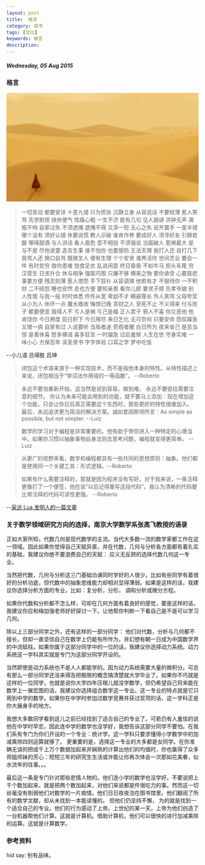 ```yaml
---
layout: post
title:  格言
category: 读书
tags: [文化]
keywords: 格言
description: 
---
```


##### Wednesday, 05 Aug 2015

### 格言

![旅途](/../../assets/img/book/2015/Journey_39.jpg)

> 一切言动 都要安详 十差九错 只为慌张
沉静立身 从容说话 不要轻薄 惹人笑骂
先学耐烦 快休使气 性躁心粗 一生不济
能有几句 见人胡讲 洪钟无声 满瓶不响
自家过失 不须遮掩 遮掩不得 又添一短
无心之失 说开罢手 一差半错 哪个没有
须好认错 休要说慌 教人识破 谁肯作养
要成好人 须寻好友 引酵若酸 哪得甜酒
与人讲话 看人面色 意不相投 不须强说
当面破人 惹祸最大 是与不是 尽他说罢
造言生事 谁不怕你 也要提防 王法天理
我打人还 自打几下 我骂人还 换口自骂
既做生人 便有生理 个个安贤 谁养活你
世间艺业 要会一件 有时贫穷 救你患难
饱食足衣 乱说闲耍 终日昏昏 不如牛马
担头车尾 穷汉营生 日求升合 休与相争
强取巧图 只嫌不够 横来之物 要你承受
心要慈悲 事要方便 残忍刻薄 惹人恨怨
手下奴仆 从容调理 他若有才 不服侍你
一不积财 二不结怨 睡也安然 走也方便
要知亲恩 看你儿郎 要求子顺 先孝爷娘
别人性情 与我一般 时时体悉 件件从宽
卑幼不才 瞒避尊长 外人笑骂 父母夸奖
从小为人 休坏一点 覆水难收 悔恨已晚
贪财之人 至死不止 不义得来 付与败子
都要便宜 我得人不 亏人是祸 亏己是福
正人君子 邪人不喜 你又恶他 他肯饶你
今日用度 前日积下 今日用尽 来日乞化
无可奈何 只要安命 怨叹躁急 又增一病
自家有过 人说要听 当局者迷 旁观者醒
白日所为 夜来省己 是恶当惊 是善休喜
怒多横语 喜多狂言 一时偏急 过后羞惭
人生在世 守身实难 一味小心 方保百年
读圣贤书 字字体验 口耳之学 梦中吃饭

--小儿语 吕得胜 吕坤

> 闭包这个术语来源于一种实现技术，而不是指他本身的特性。从特性描述上来说，闭包相当于“带词法作用域的一等函数”。 --Roberto

> 永远不要怕重新开始，这当然是说到容易，做到难。
永远不要低估需要注意的细节。
你认为未来可能会用到的功能，就不要马上添加：现在增加这个功能，只会让你日后真正需要这个东西时，那些更好的特性很难加入。
最后，永远追求更为简洁的解决方案。诚如爱因斯坦所言：As simple as possible, but not simpler.
--Luiz

> 数学的学习对于编程是非常重要的。他有助于带你进入一种特定的心境当中。如果你习惯以抽象事物自身法则去思考问题，编程就变得更简单。
--Luiz

> 从更广的视野来看，数学和编程都具有一些共同的思想原则：抽象。他们都是使用同一个关键工具：形式逻辑。--Roberto

> 如果有什么需要注释的，那就是因为程序没有写好。对于我来说，一条注释更像打了一个便签，他在说“以后记得重写这段代码”。我认为清晰的代码要比带注释的代码可读性更强。
--Roberto

--[采访 Lua 发明人的一篇文章](http://blog.codingnow.com/2010/06/masterminds_of_programming_7_lua.html)


### 关于数学领域研究方向的选择，南京大学数学系张高飞教授的语录

正如大家所知，代数几何是现代数学的主流。当代大多数一流的数学家都工作在这一领域。因此如果你觉得自己天赋异禀，并在代数，几何与分析各方面都有着扎实的基础，我建议你绝不要浪费自己的天赋： 应义无反顾的选择代数几何这一专业。

当然把代数，几何与分析这三门基础功课同时学好的人很少。比如有些同学有着很好的分析功底，但代数中的抽象思维能力却相对显得薄弱。如果是这样的话，我建议你选择分析方面的专业，比如：复分析，分形， 调和分析或微分方程。

如果你代数和分析都不怎么样，可却在几何方面有着良好的感觉，要是这样的话，我建议你应和梅加强老师好好探讨一下。让他帮你判断一下看自己是不是可以学习几何。

除以上三部分同学之外，还有这样的一部分同学： 他们对代数，分析与几何都不擅长，但却一直坚信自己在数学上仍能有所作为，并幻想有朝一日成为中国数学界的中流砥柱。如果你属于这部分同学中的一位的话，我建议你选择动力系统。动力系统这一学科其实就是专门为这部分同学开设的。

当然即使是动力系统也不是人人都能学的。因为动力系统需要大量的微积分。可总有那么一部分同学还没来得及把极限的概念搞清楚就大学毕业了。如果你不巧就是这样的一位同学，也就是说你大学四年压根儿就没学数学，但仍希望自己将来能在数学上一展宏图的话，我建议你选择组合数学这一专业。这一专业的特点就是它只用到中学的数学。如果你在中学时参加过数学竞赛并获过奖项的话，这一学科正是你大展身手的地方。

我想大多数同学看到这儿之前已经找到了适合自己的专业了。可若仍有人羞怯的说他在中学时早恋，因此连中学的数学也没学好，我想告诉这部分同学不要怕。在我们系有专门为你们开设的一个专业：统计学。这一学科只要求懂得小学数学中的加减乘除四则运算就够了。 更重要的是，选择这一专业的大多都是女同学。在你准确无误的把成千上万个数据加起来并娴熟的计算出他们的均值时，你也赢得了众多师姐师妹的芳心：短短三年的研究生生活或许能让你再次体会一次那如花美眷，似水流年的往事。。。

最后这一条是专门针对那些悲情人物的。他们连小学的数学也没学好。不要说把上千个数加起来，就是把两个数加起来，对他们来说都是件很吃力的事。然而这一切丝毫没有削弱他们对数学的一片痴情。他们日日夜夜泡在图书馆里。他们翻阅了所有的数学文献，却从未找到一本能读懂的。 但他们仍坚持不懈， 为的就是找到一个适合自己的专业。他们的行为感动了上帝。上世纪的某一天，上帝为他们创造了一台机器帮他们计算。这就是计算机。借助计算机，他们可以很快的进行加减乘除的运算。这就是计算数学。
### 参考资料

hid say: 别有品味。


